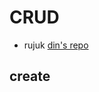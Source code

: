 # CRUD
* rujuk [din's repo](https://github.com/taqinasirr/php_mysql_SELECT_without_preparedstatements)

## create
